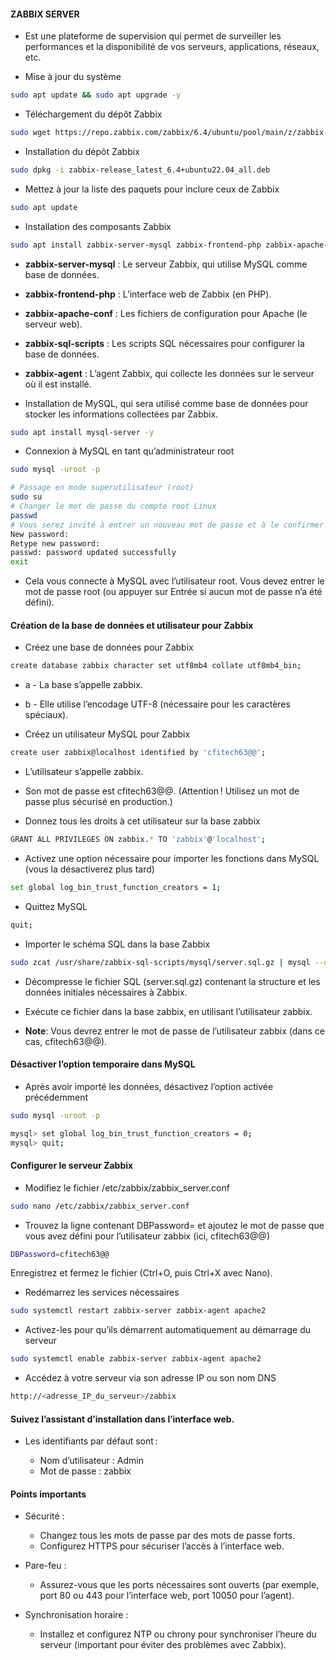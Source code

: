 #### ZABBIX SERVER

- Est une plateforme de supervision qui permet de surveiller les performances et la disponibilité de vos serveurs, applications, réseaux, etc.

- Mise à jour du système

```sh
sudo apt update && sudo apt upgrade -y
```

- Téléchargement du dépôt Zabbix

```sh
sudo wget https://repo.zabbix.com/zabbix/6.4/ubuntu/pool/main/z/zabbix-release/zabbix-release_latest_6.4+ubuntu22.04_all.deb
```

- Installation du dépôt Zabbix

```sh
sudo dpkg -i zabbix-release_latest_6.4+ubuntu22.04_all.deb
```

- Mettez à jour la liste des paquets pour inclure ceux de Zabbix

```sh
sudo apt update
```

- Installation des composants Zabbix

```sh
sudo apt install zabbix-server-mysql zabbix-frontend-php zabbix-apache-conf zabbix-sql-scripts zabbix-agent
```

- **zabbix-server-mysql** : Le serveur Zabbix, qui utilise MySQL comme base de données.
- **zabbix-frontend-php** : L’interface web de Zabbix (en PHP).
- **zabbix-apache-conf** : Les fichiers de configuration pour Apache (le serveur web).
- **zabbix-sql-scripts** : Les scripts SQL nécessaires pour configurer la base de données.
- **zabbix-agent** : L’agent Zabbix, qui collecte les données sur le serveur où il est installé.

- Installation de MySQL, qui sera utilisé comme base de données pour stocker les informations collectées par Zabbix.

```sh
sudo apt install mysql-server -y
```

- Connexion à MySQL en tant qu’administrateur root

```sh
sudo mysql -uroot -p

# Passage en mode superutilisateur (root)
sudo su
# Changer le mot de passe du compte root Linux
passwd
# Vous serez invité à entrer un nouveau mot de passe et à le confirmer
New password:
Retype new password:
passwd: password updated successfully
exit
```

- Cela vous connecte à MySQL avec l’utilisateur root. Vous devez entrer le mot de passe root (ou appuyer sur Entrée si aucun mot de passe n’a été défini).

#### Création de la base de données et utilisateur pour Zabbix

- Créez une base de données pour Zabbix

```sh
create database zabbix character set utf8mb4 collate utf8mb4_bin;
```

- a - La base s’appelle zabbix.
- b - Elle utilise l’encodage UTF-8 (nécessaire pour les caractères spéciaux).

- Créez un utilisateur MySQL pour Zabbix

```sh
create user zabbix@localhost identified by 'cfitech63@@';
```

- L’utilisateur s’appelle zabbix.
- Son mot de passe est cfitech63@@. (Attention ! Utilisez un mot de passe plus sécurisé en production.)

- Donnez tous les droits à cet utilisateur sur la base zabbix

```sh
GRANT ALL PRIVILEGES ON zabbix.* TO 'zabbix'@'localhost';
```

- Activez une option nécessaire pour importer les fonctions dans MySQL (vous la désactiverez plus tard)

```sh
set global log_bin_trust_function_creators = 1;
```

- Quittez MySQL

```sh
quit;
```

- Importer le schéma SQL dans la base Zabbix

```sh
sudo zcat /usr/share/zabbix-sql-scripts/mysql/server.sql.gz | mysql --default-character-set=utf8mb4 -uzabbix -p zabbix
```

- Décompresse le fichier SQL (server.sql.gz) contenant la structure et les données initiales nécessaires à Zabbix.
- Exécute ce fichier dans la base zabbix, en utilisant l’utilisateur zabbix.

- **Note**: Vous devrez entrer le mot de passe de l’utilisateur zabbix (dans ce cas, cfitech63@@).

#### Désactiver l’option temporaire dans MySQL

- Après avoir importé les données, désactivez l’option activée précédemment

```sh
sudo mysql -uroot -p

mysql> set global log_bin_trust_function_creators = 0;
mysql> quit;
```

#### Configurer le serveur Zabbix

- Modifiez le fichier /etc/zabbix/zabbix_server.conf

```sh
sudo nano /etc/zabbix/zabbix_server.conf
```

- Trouvez la ligne contenant DBPassword= et ajoutez le mot de passe que vous avez défini pour l’utilisateur zabbix (ici, cfitech63@@)

```sh
DBPassword=cfitech63@@
```

Enregistrez et fermez le fichier (Ctrl+O, puis Ctrl+X avec Nano).

- Redémarrez les services nécessaires

```sh
sudo systemctl restart zabbix-server zabbix-agent apache2
```

- Activez-les pour qu’ils démarrent automatiquement au démarrage du serveur

```sh
sudo systemctl enable zabbix-server zabbix-agent apache2
```

- Accédez à votre serveur via son adresse IP ou son nom DNS

```sh
http://<adresse_IP_du_serveur>/zabbix
```

#### Suivez l’assistant d’installation dans l’interface web.

- Les identifiants par défaut sont :

  - Nom d’utilisateur : Admin
  - Mot de passe : zabbix

#### Points importants

- Sécurité :

  - Changez tous les mots de passe par des mots de passe forts.
  - Configurez HTTPS pour sécuriser l’accès à l’interface web.

- Pare-feu :

  - Assurez-vous que les ports nécessaires sont ouverts (par exemple, port 80 ou 443 pour l’interface web, port 10050 pour l’agent).

- Synchronisation horaire :

  - Installez et configurez NTP ou chrony pour synchroniser l’heure du serveur (important pour éviter des problèmes avec Zabbix).


